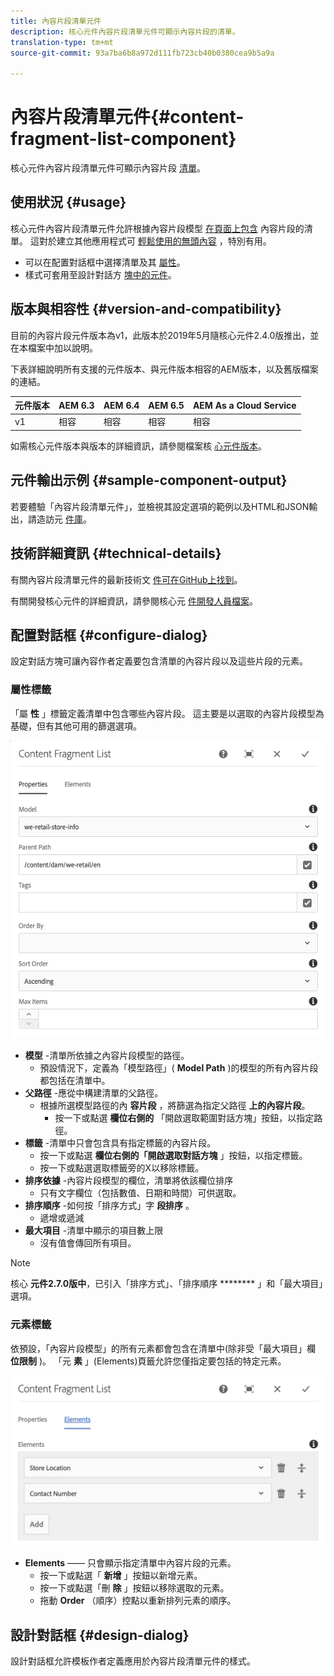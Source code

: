```yaml
---
title: 內容片段清單元件
description: 核心元件內容片段清單元件可顯示內容片段的清單。
translation-type: tm+mt
source-git-commit: 93a7ba6b8a972d111fb723cb40b0380cea9b5a9a

---
```



# 內容片段清單元件{#content-fragment-list-component}

核心元件內容片段清單元件可顯示內容片段 [清單](https://docs.adobe.com/content/help/en/experience-manager-cloud-service/assets/content-fragments/content-fragments.html)。

## 使用狀況 {#usage}

核心元件內容片段清單元件允許根據內容片段模型 [在頁面上包含](https://docs.adobe.com/content/help/en/experience-manager-cloud-service/assets/content-fragments/content-fragments.html) 內容片段的清單。 這對於建立其他應用程式可 [輕鬆使用的無頭內容](https://helpx.adobe.com/experience-manager/6-5/sites/developing/user-guide.html?topic=/experience-manager/6-5/sites/developing/morehelp/headless.ug.js) ，特別有用。

* 可以在配置對話框中選擇清單及其 [屬性](#configure-dialog)。
* 樣式可套用至設計對話方 [塊中的元件](#design-dialog)。

## 版本與相容性 {#version-and-compatibility}

目前的內容片段元件版本為v1，此版本於2019年5月隨核心元件2.4.0版推出，並在本檔案中加以說明。

下表詳細說明所有支援的元件版本、與元件版本相容的AEM版本，以及舊版檔案的連結。

| 元件版本 | AEM 6.3 | AEM 6.4 | AEM 6.5 | AEM As a Cloud Service |
|--- |--- |--- |---|---|
| v1 | 相容 | 相容 | 相容 | 相容 |

如需核心元件版本與版本的詳細資訊，請參閱檔案核 [心元件版本](/help/versions.md)。

## 元件輸出示例 {#sample-component-output}

若要體驗「內容片段清單元件」，並檢視其設定選項的範例以及HTML和JSON輸出，請造訪元 [件庫](https://adobe.com/go/aem_cmp_library_cflist)。

## 技術詳細資訊 {#technical-details}

有關內容片段清單元件的最新技術文 [件可在GitHub上找到](https://adobe.com/go/aem_cmp_tech_cflist_v1)。

有關開發核心元件的詳細資訊，請參閱核心元 [件開發人員檔案](/help/developing/overview.md)。

## 配置對話框 {#configure-dialog}

設定對話方塊可讓內容作者定義要包含清單的內容片段以及這些片段的元素。

### 屬性標籤

「屬 **性** 」標籤定義清單中包含哪些內容片段。 這主要是以選取的內容片段模型為基礎，但有其他可用的篩選選項。

![](/help/assets/screen-shot-2019-09-25-10.32.10.png)

* **模型** -清單所依據之內容片段模型的路徑。
   * 預設情況下，定義為「模型路徑」( **Model Path** )的模型的所有內容片段都包括在清單中。
* **父路徑** -應從中構建清單的父路徑。
   * 根據所選模型路徑的內 **容片段** ，將篩選為指定父路徑 **上的內容片段**。
      * 按一下或點選 **欄位右側的** 「開啟選取範圍對話方塊」按鈕，以指定路徑。
* **標籤** -清單中只會包含具有指定標籤的內容片段。
   * 按一下或點選 **欄位右側的「開啟選取對話方塊** 」按鈕，以指定標籤。
   * 按一下或點選選取標籤旁的X以移除標籤。
* **排序依據** -內容片段模型的欄位，清單將依該欄位排序
   * 只有文字欄位（包括數值、日期和時間）可供選取。
* **排序順序** -如何按「排序方式」字 **段排序** 。
   * 遞增或遞減
* **最大項目** -清單中顯示的項目數上限
   * 沒有值會傳回所有項目。

>[!NOTE]
>核心 **元件2.7.0版中**，已引入「排序方式」、「排序順序 ******** 」和「最大項目」選項。

### 元素標籤

依預設，「內容片段模型」的所有元素都會包含在清單中(除非受「最大項目」欄 **位限制** )。 「元 **素** 」(Elements)頁籤允許您僅指定要包括的特定元素。

![](/help/assets/screen-shot-2019-05-08-10.47.34.png)

* **Elements** —— 只會顯示指定清單中內容片段的元素。
   * 按一下或點選「 **新增** 」按鈕以新增元素。
   * 按一下或點選「刪 **除** 」按鈕以移除選取的元素。
   * 拖動 **Order** （順序）控點以重新排列元素的順序。

## 設計對話框 {#design-dialog}

設計對話框允許模板作者定義應用於內容片段清單元件的樣式。
